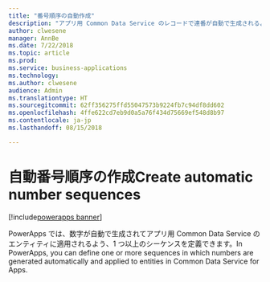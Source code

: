 ```yaml
---
title: "番号順序の自動作成"
description: "アプリ用 Common Data Service のレコードで連番が自動で生成されるよう番号順序を定義します。"
author: clwesene
manager: AnnBe
ms.date: 7/22/2018
ms.topic: article
ms.prod: 
ms.service: business-applications
ms.technology: 
ms.author: clwesene
audience: Admin
ms.translationtype: HT
ms.sourcegitcommit: 62ff356275ffd55047573b9224fb7c94df8dd602
ms.openlocfilehash: 4ffe622cd7eb9d0a5a76f434d75669ef548d8b97
ms.contentlocale: ja-jp
ms.lasthandoff: 08/15/2018

---
```

# <a name="create-automatic-number-sequences"></a><span data-ttu-id="9b5f8-103">自動番号順序の作成</span><span class="sxs-lookup"><span data-stu-id="9b5f8-103">Create automatic number sequences</span></span>

[!include[powerapps banner](../includes/powerapps.md)]




<span data-ttu-id="9b5f8-104">PowerApps では、数字が自動で生成されてアプリ用  Common Data Service のエンティティに適用されるよう、1 つ以上のシーケンスを定義できます。</span><span class="sxs-lookup"><span data-stu-id="9b5f8-104">In PowerApps, you can define one or more sequences in which numbers are generated automatically and applied to entities in Common Data Service for Apps.</span></span>


